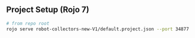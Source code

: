## Project Setup (Rojo 7)
```bash
# from repo root
rojo serve robot-collectors-new-V1/default.project.json --port 34877
